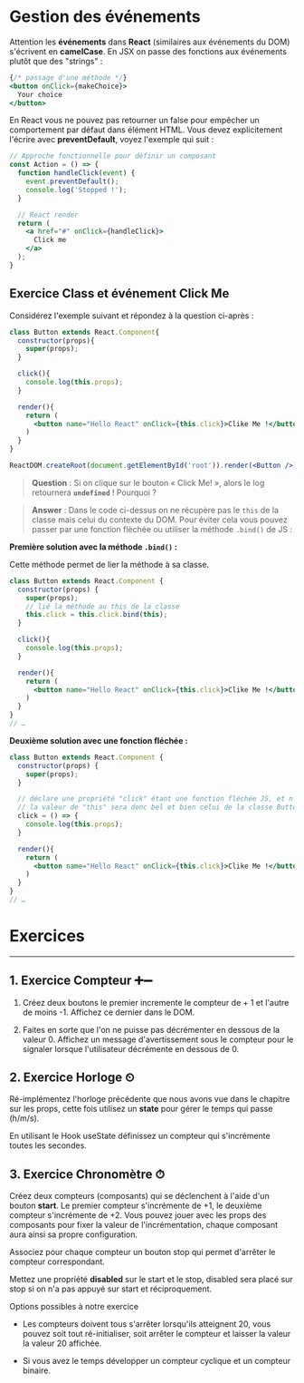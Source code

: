 # Gestion des événements

Attention les **événements** dans **React** (similaires aux événements du DOM) s'écrivent en **camelCase**. En JSX on passe des fonctions aux événements plutôt que des "strings" :

```jsx
{/* passage d'une méthode */}
<button onClick={makeChoice}>
  Your choice
</button>
```

En React vous ne pouvez pas retourner un false pour empêcher un comportement par défaut dans élément HTML. Vous devez explicitement l'écrire avec **preventDefault**, voyez l'exemple qui suit :

```jsx
// Approche fonctionnelle pour définir un composant
const Action = () => {
  function handleClick(event) {
    event.preventDefault();
    console.log('Stopped !');
  }

  // React render
  return (
    <a href="#" onClick={handleClick}>
      Click me
    </a>
  );
}
```

## Exercice Class et événement Click Me

Considérez l'exemple suivant et répondez à la question ci-après :

```jsx
class Button extends React.Component{
  constructor(props){
    super(props);
  }

  click(){
    console.log(this.props);
  }

  render(){
    return (
      <button name="Hello React" onClick={this.click}>Clike Me !</button>
    )
  }
}

ReactDOM.createRoot(document.getElementById('root')).render(<Button />);
```

> **Question** :
> Si on clique sur le bouton « Click Me! », alors le log retournera **`undefined`** ! Pourquoi ?

> **Answer** :
> Dans le code ci-dessus on ne récupère pas le `this` de la classe mais celui du contexte du DOM.
> Pour éviter cela vous pouvez passer par une fonction flèchée ou utiliser la méthode `.bind()` de JS :

**Première solution avec la méthode `.bind()` :**

Cette méthode permet de lier la méthode à sa classe.

```jsx
class Button extends React.Component {
  constructor(props) {
    super(props);
    // lié la méthode au this de la classe
    this.click = this.click.bind(this);
  }

  click(){
    console.log(this.props);
  }

  render(){
    return (
      <button name="Hello React" onClick={this.click}>Clike Me !</button>
    )
  }
}
// …
```

**Deuxième solution avec une fonction fléchée :**

```jsx
class Button extends React.Component {
  constructor(props) {
    super(props);
  }

  // déclare une propriété "click" étant une fonction fléchée JS, et n'ayant donc pas de contexte this propre
  // la valeur de "this" sera donc bel et bien celui de la classe Button
  click = () => {
    console.log(this.props);
  }

  render(){
    return (
      <button name="Hello React" onClick={this.click}>Clike Me !</button>
    )
  }
}
// …
```

# Exercices 

----

## 1. Exercice Compteur ➕➖

1. Créez deux boutons le premier incremente le compteur de + 1 et l'autre de moins -1. Affichez ce dernier dans le DOM.

2. Faites en sorte que l'on ne puisse pas décrémenter en dessous de la valeur 0. Affichez un message d'avertissement sous le compteur pour le signaler lorsque l'utilisateur décrémente en dessous de 0.

## 2. Exercice Horloge ⏲

Ré-implémentez l'horloge précédente que nous avons vue dans le chapitre sur les props, cette fois utilisez un **state** pour gérer le temps qui passe (h/m/s).

En utilisant le Hook useState définissez un compteur qui s'incrémente toutes les secondes.


## 3. Exercice Chronomètre ⏱

Créez deux compteurs (composants) qui se déclenchent à l'aide d'un bouton **start**. Le premier compteur s'incrémente de +1, le deuxième compteur s'incrémente de +2. Vous pouvez jouer avec les props des composants pour fixer la valeur de l'incrémentation, chaque composant aura ainsi sa propre configuration.

Associez pour chaque compteur un bouton stop qui permet d'arrêter le compteur correspondant.

Mettez une propriété **disabled** sur le start et le stop, disabled sera placé sur stop si on n'a pas appuyé sur start et réciproquement.

Options possibles à notre exercice

- Les compteurs doivent tous s'arrêter lorsqu'ils atteignent 20, vous pouvez soit tout ré-initialiser, soit arrêter le compteur et laisser la valeur la valeur 20 affichée. 

- Si vous avez le temps développer un compteur cyclique et un compteur binaire.

<!-- ![Counter](../images/button_counter.png) -->

